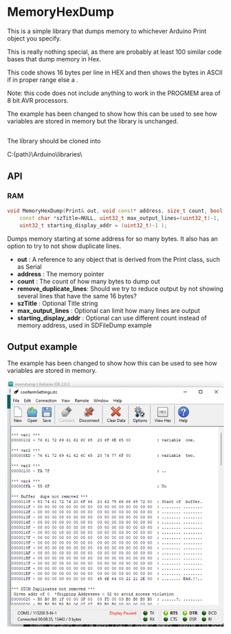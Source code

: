 # MemoryHexDump

This is a simple library that dumps memory to whichever Arduino Print object you specify. 

This is really nothing special, as there are probably at least 100 similar code bases that dump memory in Hex.

This code shows 16 bytes per line in HEX and then shows the bytes in ASCII if in proper range else a .

Note: this code does not include anything to work in the PROGMEM area of 8 bit AVR processors. 

The example has been changed to show how this can be used to see how variables are stored in memory but the library is unchanged.

##

The library should be cloned into

C:\{path}\Arduino\libraries\

## API

### RAM

```c++
void MemoryHexDump(Print& out, void const* address, size_t count, bool remove_duplicate_lines, 
	const char *szTitle=NULL, uint32_t max_output_lines=(uint32_t)-1, 
	uint32_t starting_display_addr = (uint32_t)-1 );

```
Dumps memory starting at some address for so many bytes.  It also has an option to 
try to not show duplicate lines. 

- **out** : A reference to any object that is derived from the Print class, such as Serial
- **address** : The memory pointer
- **count** : The count of how many bytes to dump out
- **remove_duplicate_lines**: Should we try to reduce output by not showing several lines that have the same 16 bytes?
- **szTitle** : Optional Title string
- **max_output_lines** : Optional can limit how many lines are output
- **starting_display_addr** : Optional can use different count instead of memory address, used in SDFileDump example


## Output example

The example has been changed to show how this can be used to see how variables are stored in memory.

![](example_output.png)
